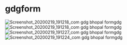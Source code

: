 # gdgform
![Screenshot_20200219_191218_com gdg bhopal formgdg](https://user-images.githubusercontent.com/57904589/74839882-0b465500-534c-11ea-8fe1-7a5876fc80b0.jpg)
![Screenshot_20200219_191218_com gdg bhopal formgdg](https://user-images.githubusercontent.com/57904589/74839890-0d101880-534c-11ea-9213-8f9948127955.jpg)
![Screenshot_20200219_191227_com gdg bhopal formgdg](https://user-images.githubusercontent.com/57904589/74839895-0ed9dc00-534c-11ea-8013-de7166e9746e.jpg)
![Screenshot_20200219_191224_com gdg bhopal formgdg](https://user-images.githubusercontent.com/57904589/74839903-100b0900-534c-11ea-9f78-bcd2337c5209.jpg)

